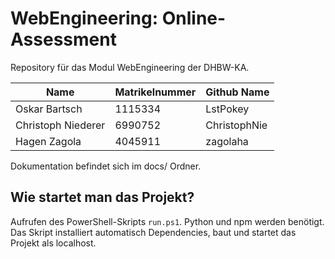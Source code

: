 # WebEngineering: Online-Assessment
Repository für das Modul WebEngineering der DHBW-KA.

| Name               | Matrikelnummer | Github Name  |
|--------------------|----------------|--------------|
| Oskar Bartsch      | 1115334        | LstPokey     |
| Christoph Niederer | 6990752        | ChristophNie |
| Hagen Zagola       | 4045911        | zagolaha     |

Dokumentation befindet sich im docs/ Ordner.

## Wie startet man das Projekt?
Aufrufen des PowerShell-Skripts `run.ps1`. Python und npm werden benötigt. Das
Skript installiert automatisch Dependencies, baut und startet das Projekt als
localhost.
